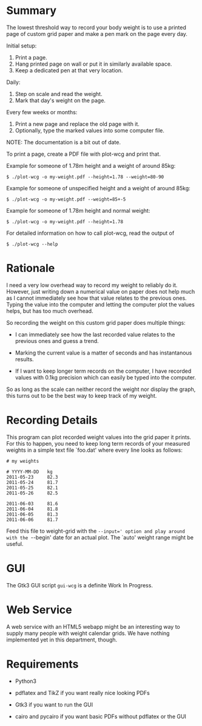 Summary
=======

The lowest threshold way to record your body weight is to use a
printed page of custom grid paper and make a pen mark on the page
every day.

Initial setup:

   1. Print a page.
   2. Hang printed page on wall or put it in similarly available space.
   3. Keep a dedicated pen at that very location.

Daily:

   1. Step on scale and read the weight.
   2. Mark that day's weight on the page.

Every few weeks or months:

   1. Print a new page and replace the old page with it.
   2. Optionally, type the marked values into some computer file.

NOTE: The documentation is a bit out of date.

To print a page, create a PDF file with plot-wcg and print that.

Example for someone of 1.78m height and a weight of around 85kg:

    $ ./plot-wcg -o my-weight.pdf --height=1.78 --weight=80-90

Example for someone of  unspecified height and a weight of around 85kg:

    $ ./plot-wcg -o my-weight.pdf --weight=85+-5

Example for someone of 1.78m height and normal weight:

    $ ./plot-wcg -o my-weight.pdf --height=1.78

For detailed information on how to call plot-wcg, read the output of

    $ ./plot-wcg --help



Rationale
=========

I need a very low overhead way to record my weight to reliably do it.
However, just writing down a numerical value on paper does not help
much as I cannot immediately see how that value relates to the
previous ones.  Typing the value into the computer and letting the
computer plot the values helps, but has too much overhead.

So recording the weight on this custom grid paper does multiple
things:

  * I can immediately see how the last recorded value relates to the
    previous ones and guess a trend.

  * Marking the current value is a matter of seconds and has
    instantanous results.

  * If I want to keep longer term records on the computer, I have
    recorded values with 0.1kg precision which can easily be typed
    into the computer.

So as long as the scale can neither record the weight nor display the
graph, this turns out to be the best way to keep track of my weight.


Recording Details
=================

This program can plot recorded weight values into the grid paper it
prints.  For this to happen, you need to keep long term records of
your measured weights in a simple text file `foo.dat' where every line
looks as follows:

    # my weights

    # YYYY-MM-DD   kg
    2011-05-23     82.3
    2011-05-24     81.7
    2011-05-25     82.1
    2011-05-26     82.5

    2011-06-03     81.6
    2011-06-04     81.8
    2011-06-05     81.3
    2011-06-06     81.7

Feed this file to weight-grid with the `--input=' option and play
around with the `--begin' date for an actual plot.  The `auto' weight
range might be useful.


GUI
===

The Gtk3 GUI script `gui-wcg` is a definite Work In Progress.


Web Service
===========

A web service with an HTML5 webapp might be an interesting way to
supply many people with weight calendar grids. We have nothing
implemented yet in this department, though.


Requirements
============

  * Python3

  * pdflatex and TikZ if you want really nice looking PDFs

  * Gtk3 if you want to run the GUI

  * cairo and pycairo if you want basic PDFs without pdflatex or the GUI
